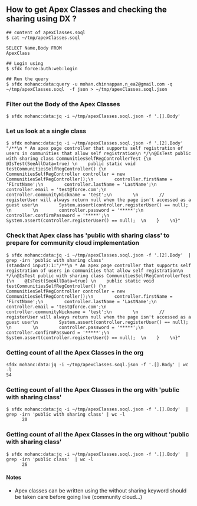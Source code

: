 ## How to get Apex Classes and checking the sharing using DX ?

```
## content of apexClasses.soql
$ cat ~/tmp/apexClasses.soql

SELECT Name,Body FROM
ApexClass

```
```
## Login using
$ sfdx force:auth:web:login

## Run the query
$ sfdx mohanc:data:query -u mohan.chinnappan.n_ea2@gmail.com -q ~/tmp/apexClasses.soql  -f json > ~/tmp/apexClasses.soql.json

```

### Filter out the Body of the Apex Classes
```
$ sfdx mohanc:data:jq -i ~/tmp/apexClasses.soql.json -f '.[].Body'

```
### Let us look at a single class
```
$ sfdx mohanc:data:jq -i ~/tmp/apexClasses.soql.json -f '.[2].Body' 
"/**\n * An apex page controller that supports self registration of users in communities that allow self registration\n */\n@IsTest public with sharing class CommunitiesSelfRegControllerTest {\n    @IsTest(SeeAllData=true) \n    public static void testCommunitiesSelfRegController() {\n        CommunitiesSelfRegController controller = new CommunitiesSelfRegController();\n        controller.firstName = 'FirstName';\n        controller.lastName = 'LastName';\n        controller.email = 'test@force.com';\n        controller.communityNickname = 'test';\n        \n        // registerUser will always return null when the page isn't accessed as a guest user\n        System.assert(controller.registerUser() == null);    \n        \n        controller.password = '*****';\n        controller.confirmPassword = '*****';\n        System.assert(controller.registerUser() == null);  \n    }    \n}"
```

### Check that Apex class has 'public with sharing class' to prepare for community cloud implementation 
```
$ sfdx mohanc:data:jq -i ~/tmp/apexClasses.soql.json -f '.[2].Body'  | grep -irn 'public with sharing class'
(standard input):1:"/**\n * An apex page controller that supports self registration of users in communities that allow self registration\n */\n@IsTest public with sharing class CommunitiesSelfRegControllerTest {\n    @IsTest(SeeAllData=true) \n    public static void testCommunitiesSelfRegController() {\n        CommunitiesSelfRegController controller = new CommunitiesSelfRegController();\n        controller.firstName = 'FirstName';\n        controller.lastName = 'LastName';\n        controller.email = 'test@force.com';\n        controller.communityNickname = 'test';\n        \n        // registerUser will always return null when the page isn't accessed as a guest user\n        System.assert(controller.registerUser() == null);    \n        \n        controller.password = '*****';\n        controller.confirmPassword = '*****';\n        System.assert(controller.registerUser() == null);  \n    }    \n}"
```

### Getting count of all the Apex Classes in the org

```
sfdx mohanc:data:jq -i ~/tmp/apexClasses.soql.json -f '.[].Body' | wc -l
54
```

### Getting count of all the Apex Classes in the org with 'public with sharing class'
```
$ sfdx mohanc:data:jq -i ~/tmp/apexClasses.soql.json -f '.[].Body'  | grep -irn 'public with sharing class' | wc -l 
      20
```
### Getting count of all the Apex Classes in the org without 'public with sharing class'
```
$ sfdx mohanc:data:jq -i ~/tmp/apexClasses.soql.json -f '.[].Body'  | grep -irn 'public class'  | wc -l
      26

```
#### Notes
-  Apex classes can be written using the without sharing keyword should be taken care before going live (community cloud...)


